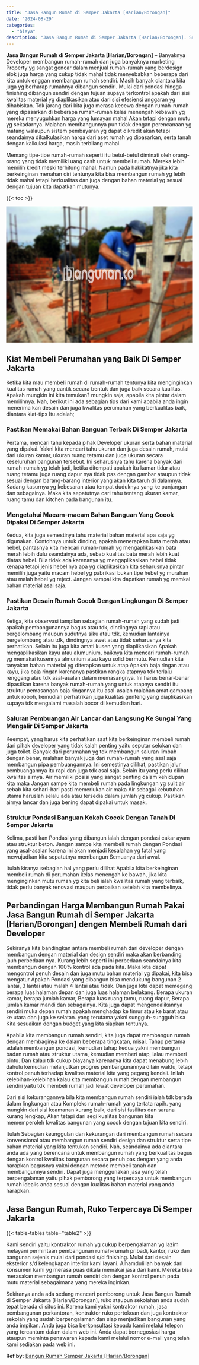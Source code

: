 ```yaml
---
title: "Jasa Bangun Rumah di Semper Jakarta [Harian/Borongan]"
date: "2024-08-29"
categories: 
  - "biaya"
description: "Jasa Bangun Rumah di Semper Jakarta [Harian/Borongan]. Sekiranya anda ada sedang mencari pemborong untuk Jasa Bangun Rumah di Semper Jakarta [Harian/Boronga..."
---
```


**Jasa Bangun Rumah di Semper Jakarta \[Harian/Borongan\]** – Banyaknya Developer membangun rumah-rumah dan juga banyaknya marketing Property yg sangat gencar dalam menjual rumah-rumah yang berdesign elok juga harga yang cukup tidak mahal tidak menyebabkan beberapa dari kita untuk enggan membangun rumah sendiri. Masih banyak diantara kita juga yg berharap rumahnya dibangun sendiri. Mulai dari pondasi hingga finishing dibangun sendiri dengan tujuan supaya terkontrol apakah dari sisi kwalitas material yg diaplikasikan atau dari sisi efesiensi anggaran yg dihabiskan. Tdk jarang dari kita juga merasa kecewa dengan rumah-rumah yang dipasarkan di beberapa rumah-rumah kelas menengah kebawah yg mereka menyuguhkan harga yang lumayan mahal Akan tetapi dengan mutu yg sekadarnya. Malahan membangunnya pun tidak dengan perencanaan yg matang walaupun sistem pembayaran yg dapat dikredit akan tetapi seandainya dikalkulasikan harga dari aset rumah yg dipasarkan, serta tanah dengan kalkulasi harga, masih terbilang mahal.

Memang tipe-tipe rumah-rumah seperti itu betul-betul diminati oleh orang-orang yang tidak memiliki uang cash untuk membeli rumah. Mereka lebih memilih kredit meski terhitung mahal. Namun pada hakikatnya jika kita berkeinginan menahan diri tentunya kita bisa membangun rumah yg lebih tidak mahal tetapi berkualitas dan juga dengan bahan material yg sesuai dengan tujuan kita dapatkan mutunya.

{{< toc >}}

![Jasa Bangun Rumah di Semper Jakarta [Harian/Borongan]](/images/borong-bangunan-17.png)

## Kiat Membeli Perumahan yang Baik Di Semper Jakarta

Ketika kita mau membeli rumah di rumah-rumah tentunya kita menginginkan kualitas rumah yang cantik secara bentuk dan juga baik secara kualitas. Apakah mungkin ini kita temukan? mungkin saja, apabila kita pintar dalam memilihnya. Nah, berikut ini ada sebagian tips dari kami apabila anda ingin menerima kan desain dan juga kwalitas perumahan yang berkualitas baik, diantara kiat-tips Itu adalah;

### Pastikan Memakai Bahan Banguan Terbaik Di Semper Jakarta

Pertama, mencari tahu kepada pihak Developer ukuran serta bahan material yang dipakai. Yakni kita mencari tahu ukuran dan juga desain rumah, mulai dari ukuran kamar, ukuran ruang tetamu dan juga ukuran secara keseluruhan bangunan tersebut. Ini seharusnya tahu karena banyak dari rumah-rumah yg telah jadi, ketika ditempati apakah itu kamar tidur atau ruang tetamu juga ruang dapur nya tidak pas dengan gambar ataupun tidak sesuai dengan barang-barang interior yang akan kita taruh di dalamnya. Kadang kasurnya yg kebesaran atau tempat duduknya yang ke panjangan dan sebagainya. Maka kita sepatutnya cari tahu tentang ukuran kamar, ruang tamu dan kitchen pada bangunan itu.

### Mengetahui Macam-macam Bahan Banguan Yang Cocok Dipakai Di Semper Jakarta

Kedua, kita juga semestinya tahu material bahan material apa saja yg digunakan. Contohnya untuk dinding, apakah menerapkan bata merah atau hebel, pantasnya kita mencari rumah-rumah yg mengaplikasikan bata merah lebih dulu seandainya ada, sebab kualitas bata merah lebih kuat diatas hebel. Bila tidak ada karenanya yg mengaplikasikan hebel tidak kenapa tetapi jenis hebel nya apa yg diaplikasikan kita seharusnya pintar memilih juga yaitu macam hebel yg pabrikasi bukan tipe hebel yg murahan atau malah hebel yg reject. Jangan sampai kita dapatkan rumah yg memkai bahan material asal saja.

### Pastikan Desain Rumah Cocok Dengan Lingkungan Di Semper Jakarta

Ketiga, kita observasi tampilan sebagian rumah-rumah yang sudah jadi apakah pembangunannya bagus atau tdk, dindingnya rapi atau bergelombang maupun sudutnya siku atau tdk, kemudian lantainya bergelombang atau tdk, dindingnya awet atau tidak seharusnya kita perhatikan. Selain itu juga kita amati kusen yang diaplikasikan Apakah mengaplikasikan kayu atau alumunium, baiknya kita mencari rumah-rumah yg memakai kusennya almunium atau kayu solid bermutu. Kemudian kita tanyakan bahan material yg diterapkan untuk atap Apakah baja ringan atau kayu, jika baja ringan karenanya pastikan rangka atapnya tdk terlalu renggang atau tdk asal-asalan dalam memasangnya. Ini harus benar-benar dipastikan karena banyak rumah-rumah yang untuk atapnya sendiri itu struktur pemasangan baja ringannya itu asal-asalan malahan amat gampang untuk roboh, kemudian perhatrikan juga kualitas genteng yang diaplikasikan supaya tdk mengalami masalah bocor di kemudian hari.

### Saluran Pembuangan Air Lancar dan Langsung Ke Sungai Yang Mengalir Di Semper Jakarta

Keempat, yang harus kita perhatikan saat kita berkeinginan membeli rumah dari pihak developer yang tidak kalah penting yaitu seputar selokan dan juga toilet. Banyak dari perumahan yg tdk membangun saluran limbah dengan benar, malahan banyak juga dari rumah-rumah yang asal saja membangun pipa pembuangannya. Ini semestinya dilihat, pastikan jalur pembuangannya itu rapi dan juga tdk asal saja. Selain itu yang perlu dilihat kwalitas airnya. Air memiliki posisi yang sangat penting dalam kehidupan kita maka Jangan sampe kita membeli rumah pada lingkungan yg sulit air sebab kita sehari-hari pasti memerlukan air maka Air sebagai kebutuhan utama haruslah selalu ada atau tersedia dalam jumlah yg cukup. Pastikan airnya lancar dan juga bening dapat dipakai untuk masak.

### Struktur Pondasi Banguan Kokoh Cocok Dengan Tanah Di Semper Jakarta

Kelima, pasti kan Pondasi yang dibangun ialah dengan pondasi cakar ayam atau struktur beton. Jangan sampe kita membeli rumah dengan Pondasi yang asal-asalan karena ini akan menjadi kesalahan yg fatal yang mewujudkan kita sepatutnya membangun Semuanya dari awal.

Itulah kiranya sebagian hal yang perlu dilihat Apabila kita berkeinginan membeli rumah di perumahan kelas menengah ke bawah, jika kita menginginkan mutu rumah yg kita beli ialah kwalitas rumah yang terbaik, tidak perlu banyak renovasi maupun perbaikan setelah kita membelinya.

## Perbandingan Harga Membangun Rumah Pakai Jasa Bangun Rumah di Semper Jakarta \[Harian/Borongan\] dengen Membeli Rumah dari Developer

Sekiranya kita bandingkan antara membeli rumah dari developer dengan membangun dengan material dan design sendiri maka akan berbanding jauh perbedaan nya. Kurang lebih seperti ini perbedaan seandainya kita membangun dengan 100% kontrol ada pada kita. Maka kita dapat mengontrol penuh desain dan juga mutu bahan material yg dipakai, kita bisa mengatur Apakah Pondasi yang dibangun bisa mendukung bangunan 2 lantai, 3 lantai atau malah 4 lantai atau tidak. Dan juga kita dapat memegang berapa luas halaman depan dan juga luas halaman belakang. Berapa ukuran kamar, berapa jumlah kamar, Berapa luas ruang tamu, ruang dapur, Berapa jumlah kamar mandi dan sebagainya. Kita juga dapat mengendalikannya sendiri muka depan rumah apakah menghadap ke timur atau ke barat atau ke utara dan juga ke selatan. yang terutama yakni sungguh-sungguh bisa Kita sesuaikan dengan budget yang kita siapkan tentunya.

Apabila kita membangun rumah sendiri, kita juga dapat membangun rumah dengan membaginya ke dalam beberapa tingkatan, misal. Tahap pertama adalah membangun pondasi, kemudian tahap kedua yakni membangun badan rumah atau struktur utama, kemudian memberi atap, lalau memberi pintu. Dan kalau tdk cukup biayanya karenanya kita dapat menabung lebih dahulu kemudian melanjutkan progres pembangunannya dilain waktu, tetapi kontrol penuh terhadap kwalitas material kita yang pegang kendali. Inilah kelebihan-kelebihan kalau kita membangun rumah dengan membangun sendiri yaitu tdk membeli rumah jadi lewat developer perumahan.

Dari sisi kekurangannya bila kita membangun rumah sendiri ialah tdk berada dalam lingkungan atau Kompleks rumah-rumah yang tertata rapih. yang mungkin dari sisi keamanan kurang baik, dari sisi fasilitas dan sarana kurang lengkap, Akan tetapi dari segi kualitas bangunan kita mememperoleh kwalitas bangunan yang cocok dengan tujuan kita sendiri.

Itulah Sebagian keunggulan dan kekurangan dari membangun rumah secara konvensional atau membangun rumah sendiri design dan struktur serta tipe bahan material yang kita tentukan sendiri. Nah, seandainya ada diantara anda ada yang berencana untuk membangun rumah yang berkualitas bagus dengan kontrol kwalitas bangunan secara penuh pas dengan yang anda harapkan bagusnya yakni dengan metode membeli tanah dan membangunnya sendiri. Dapat juga menggunakan jasa yang telah berpengalaman yaitu pihak pemborong yang terpercaya untuk membangun rumah idealis anda sesuai dengan kualitas bahan material yang anda harapkan.

## Jasa Bangun Rumah, Ruko Terpercaya Di Semper Jakarta

{{< table-tables table="table2" >}}

Kami sendiri yaitu kontraktor rumah yg cukup berpengalaman yg lazim melayani permintaan pembangunan rumah-rumah pribadi, kantor, ruko dan bangunan sejenis mulai dari pondasi s/d finishing. Mulai dari desain eksterior s/d kelengkapan interior kami layani. Alhamdulillah banyak dari konsumen kami yg merasa puas dikala memakai jasa dari kami. Mereka bisa merasakan membangun rumah sendiri dan dengan kontrol penuh pada mutu material sebagaimana yang mereka inginkan.

Sekiranya anda ada sedang mencari pemborong untuk Jasa Bangun Rumah di Semper Jakarta \[Harian/Borongan\], ruko ataupun sekolahan anda sudah tepat berada di situs ini. Karena kami yakni kontraktor rumah, jasa pembangunan perkantoran, kontraktor ruko pertokoan dan juga kontraktor sekolah yang sudah berpengalaman dan siap menjadikan bangunan yang anda impikan. Anda juga bisa berkonsultasi kepada kami melalui telepon yang tercantum dalam dalam web ini. Anda dapat bernegosiasi harga ataupun meminta penawaran kepada kami melalui nomor e-mail yang telah kami sediakan pada web ini.

**Ref by:** [Bangun Rumah Semper Jakarta [Harian/Borongan]](https://id.wikipedia.org/wiki/Bangun)
